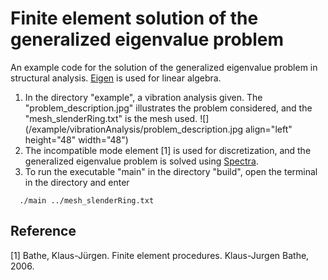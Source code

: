 # Finite element solution of the generalized eigenvalue problem

An example code for the solution of the generalized eigenvalue problem in structural analysis. [Eigen](https://eigen.tuxfamily.org/index.php?title=Main_Page) is used for linear algebra.

1. In the directory "example", a vibration analysis given. The "problem_description.jpg" illustrates the problem considered, and the "mesh_slenderRing.txt" is the mesh used.
![](/example/vibrationAnalysis/problem_description.jpg align="left" height="48" width="48")
2. The incompatible mode element [1] is used for discretization, and the generalized eigenvalue problem is solved using [Spectra](https://spectralib.org/).
3. To run the executable "main" in the directory "build", open the terminal in the directory and enter

```
  ./main ../mesh_slenderRing.txt
```

## Reference
[1] Bathe, Klaus-Jürgen. Finite element procedures. Klaus-Jurgen Bathe, 2006.




